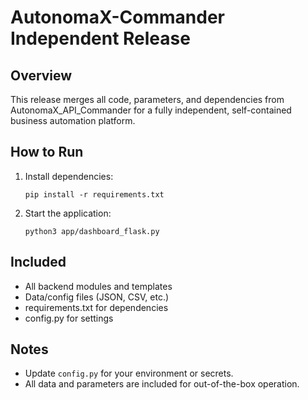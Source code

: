 # AutonomaX-Commander Independent Release

## Overview
This release merges all code, parameters, and dependencies from AutonomaX_API_Commander for a fully independent, self-contained business automation platform.

## How to Run
1. Install dependencies:
   ```
   pip install -r requirements.txt
   ```
2. Start the application:
   ```
   python3 app/dashboard_flask.py
   ```

## Included
- All backend modules and templates
- Data/config files (JSON, CSV, etc.)
- requirements.txt for dependencies
- config.py for settings

## Notes
- Update `config.py` for your environment or secrets.
- All data and parameters are included for out-of-the-box operation.
